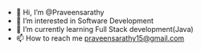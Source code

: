 - 👋 Hi, I’m @Praveensarathy
- 👀 I’m interested in Software Development
- 🌱 I’m currently learning Full Stack development(Java)
- 📫 How to reach me praveensarathy15@gmail.com

<!---
Praveensarathy/Praveensarathy is a ✨ special ✨ repository because its `README.md` (this file) appears on your GitHub profile.
You can click the Preview link to take a look at your changes.
--->

